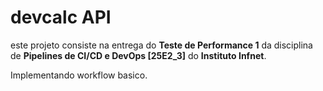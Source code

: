 # devcalc API
este projeto consiste na entrega do **Teste de Performance 1** da disciplina de **Pipelines de CI/CD e DevOps [25E2_3]** do **Instituto Infnet**.

Implementando workflow basico.